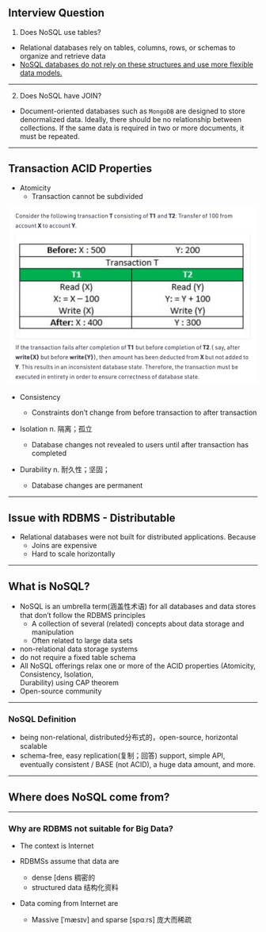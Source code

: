 ## Interview Question

1. Does NoSQL use tables?

- Relational databases rely on tables, columns, rows, or schemas to organize and retrieve data
- <u>NoSQL databases do not rely on these structures and use more flexible data models.</u>

---

2. Does NoSQL have JOIN?

- Document-oriented databases such as `MongoDB` are designed to store denormalized data. Ideally, 
  there should be no relationship between collections. If the same data is required in two or more 
  documents, it must be repeated.

-----


## Transaction ACID Properties

- Atomicity 
  - Transaction cannot be subdivided

![](img/2021-04-01-01-39-15.png)



- Consistency  
  - Constraints don’t change from before transaction to after transaction



- Isolation   n. 隔离；孤立
  - Database changes not revealed to users until after transaction has completed


- Durability  n. 耐久性；坚固；
  - Database changes are permanent

-----

## Issue with RDBMS - Distributable

- Relational databases were not built for distributed applications. Because
  - Joins are expensive
  - Hard to scale horizontally

---

## What is NoSQL?

- NoSQL is an umbrella term(涵盖性术语) for all databases and data stores that don’t 
  follow the RDBMS principles
  - A collection of several (related) concepts about data storage and manipulation 
  - Often related to large data sets
- non-relational data storage systems
- do not require a fixed table schema
- All NoSQL offerings relax one or more of the ACID properties (Atomicity, Consistency, Isolation,  
  Durability) using CAP theorem
- Open-source community  

---

### NoSQL Definition

- being non-relational, distributed分布式的，open-source, horizontal scalable
- schema-free, easy replication(复制；回答) support, simple API, eventually consistent / BASE 
  (not ACID), a huge data amount, and more.

---

## Where does NoSQL come from?

---

### Why are RDBMS not suitable for Big Data?

- The context is Internet
- RDBMSs assume that data are
  - dense  [dens 稠密的
  - structured data 结构化资料

- Data coming from Internet are     
  - Massive [ˈmæsɪv] and sparse  [spɑːrs] 庞大而稀疏



